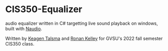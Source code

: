 # CIS350-Equalizer
audio equalizer written in C# targetting live sound playback on windows, built with [Naudio](https://github.com/naudio/NAudio).

Written by [Keagen Talsma](https://github.com/GammaWyvern) and [Ronan Kelley](https://github.com/Ronan-Kelley) for GVSU's 2022 fall semester CIS350 class.
